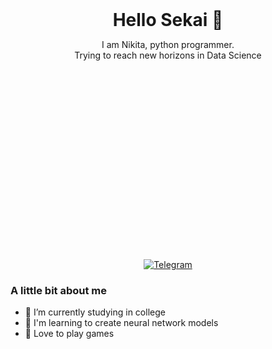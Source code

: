 <div style="min-height: 400px">
  <h1 align="center" data-block="15" style="margin: 0px auto;" data-block-type="Text" >Hello Sekai 💮</h1>
  <p align="center" data-block="16">I am Nikita, python programmer.<br>Trying to reach new horizons in Data Science</p>
</div>

<div id="Socials" align="center">
<a href="https://t.me/Neas1231">
  <img src="https://img.shields.io/badge/Telegram-blue?style=for-the-badge&logo=Telegram" alt="Telegram"/>
</a>
</div>

### A little bit about me
- 🔭 I’m currently studying in college
- 🌱 I'm learning to create neural network models
- 🤔 Love to play games

